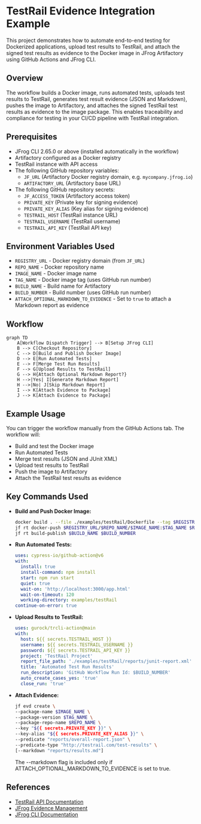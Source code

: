 # TestRail Evidence Integration Example

This project demonstrates how to automate end-to-end testing for Dockerized applications, upload test results to TestRail, and attach the signed test results as evidence to the Docker image in JFrog Artifactory using GitHub Actions and JFrog CLI.

## Overview

The workflow builds a Docker image, runs automated tests, uploads test results to TestRail, generates test result evidence (JSON and Markdown), pushes the image to Artifactory, and attaches the signed TestRail test results as evidence to the image package. This enables traceability and compliance for testing in your CI/CD pipeline with TestRail integration.

## Prerequisites

- JFrog CLI 2.65.0 or above (installed automatically in the workflow)
- Artifactory configured as a Docker registry
- TestRail instance with API access
- The following GitHub repository variables:
    - `JF_URL` (Artifactory Docker registry domain, e.g. `mycompany.jfrog.io`)
    - `ARTIFACTORY_URL` (Artifactory base URL)
- The following GitHub repository secrets:
    - `JF_ACCESS_TOKEN` (Artifactory access token)
    - `PRIVATE_KEY` (Private key for signing evidence)
    - `PRIVATE_KEY_ALIAS` (Key alias for signing evidence)
    - `TESTRAIL_HOST` (TestRail instance URL)
    - `TESTRAIL_USERNAME` (TestRail username)
    - `TESTRAIL_API_KEY` (TestRail API key)

## Environment Variables Used

- `REGISTRY_URL` - Docker registry domain (from `JF_URL`)
- `REPO_NAME` - Docker repository name
- `IMAGE_NAME` - Docker image name
- `TAG_NAME` - Docker image tag (uses GitHub run number)
- `BUILD_NAME` - Build name for Artifactory
- `BUILD_NUMBER` - Build number (uses GitHub run number)
- `ATTACH_OPTIONAL_MARKDOWN_TO_EVIDENCE` - Set to `true` to attach a Markdown report as evidence

## Workflow

```mermaid
graph TD
    A[Workflow Dispatch Trigger] --> B[Setup JFrog CLI]
    B --> C[Checkout Repository]
    C --> D[Build and Publish Docker Image]
    D --> E[Run Automated Tests]
    E --> F[Merge Test Run Results]
    F --> G[Upload Results to TestRail]
    G --> H{Attach Optional Markdown Report?}
    H -->|Yes| I[Generate Markdown Report]
    H -->|No| J[Skip Markdown Report]
    I --> K[Attach Evidence to Package]
    J --> K[Attach Evidence to Package]
```

## Example Usage

You can trigger the workflow manually from the GitHub Actions tab. The workflow will:

- Build and test the Docker image
- Run Automated Tests
- Merge test results (JSON and JUnit XML)
- Upload test results to TestRail
- Push the image to Artifactory
- Attach the TestRail test results as evidence

## Key Commands Used

- **Build and Push Docker Image:**
  ```bash
  docker build . --file ./examples/testRail/Dockerfile --tag $REGISTRY_URL/$REPO_NAME/$IMAGE_NAME:$TAG_NAME
  jf rt docker-push $REGISTRY_URL/$REPO_NAME/$IMAGE_NAME:$TAG_NAME $REPO_NAME --build-name=$BUILD_NAME --build-number=$BUILD_NUMBER
  jf rt build-publish $BUILD_NAME $BUILD_NUMBER
  ```

- **Run Automated Tests:**
  ```yaml
  uses: cypress-io/github-action@v6
  with:
    install: true
    install-command: npm install
    start: npm run start
    quiet: true
    wait-on: 'http://localhost:3000/app.html'
    wait-on-timeout: 120
    working-directory: examples/testRail
  continue-on-error: true

- **Upload Results to TestRail:**
  ```yaml
  uses: gurock/trcli-action@main
  with:
    host: ${{ secrets.TESTRAIL_HOST }}
    username: ${{ secrets.TESTRAIL_USERNAME }}
    password: ${{ secrets.TESTRAIL_API_KEY }}
    project: 'TestRail Project'
    report_file_path: './examples/testRail/reports/junit-report.xml'
    title: 'Automated Test Run Results'
    run_description: 'GitHub Workflow Run Id: $BUILD_NUMBER'
    auto_create_cases_yes: 'true'
    close_run: 'true'
  ```

- **Attach Evidence:**
  ```bash
  jf evd create \
  --package-name $IMAGE_NAME \
  --package-version $TAG_NAME \
  --package-repo-name $REPO_NAME \
  --key "${{ secrets.PRIVATE_KEY }}" \
  --key-alias "${{ secrets.PRIVATE_KEY_ALIAS }}" \
  --predicate "reports/overall-report.json" \
  --predicate-type "http://testrail.com/test-results" \
  [--markdown "reports/results.md"]
  ```
    The --markdown flag is included only if ATTACH_OPTIONAL_MARKDOWN_TO_EVIDENCE is set to true.

## References
- [TestRail API Documentation](https://support.testrail.com/hc/en-ust)
- [JFrog Evidence Management](https://jfrog.com/help/r/jfrog-artifactory-documentation/evidence-management)
- [JFrog CLI Documentation](https://jfrog.com/getcli/)